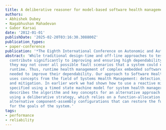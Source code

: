 ```yaml
---
title: A deliberative reasoner for model-based software health management
authors:
- Abhishek Dubey
- Nagabhushan Mahadevan
- Gabor Karsai
date: '2012-01-01'
publishDate: '2025-02-20T03:16:30.308800Z'
publication_types:
- paper-conference
publication: '*The Eighth International Conference on Autonomic and Autonomous Systems*'
abstract: 'While traditional design-time and off-line approaches to testing and verification
  contribute significantly to improving and ensuring high dependability of software,
  they may not cover all possible fault scenarios that a system could encounter at
  runtime. Thus, runtime health management of complex embedded software systems is
  needed to improve their dependability. Our approach to Software Health Management
  uses concepts from the field of Systems Health Management: detection, diagnosis
  and mitigation. In earlier work we had shown how to use a reactive mitigation strategy
  specified using a timed state machine model for system health manager. This paper
  describes the algorithm and key concepts for an alternative approach to system mitigation
  using a deliberative strategy, which relies on a function-allocation model to identify
  alternative component-assembly configurations that can restore the functions needed
  for the goals of the system.'
tags:
- performance
- reliability
---
```

